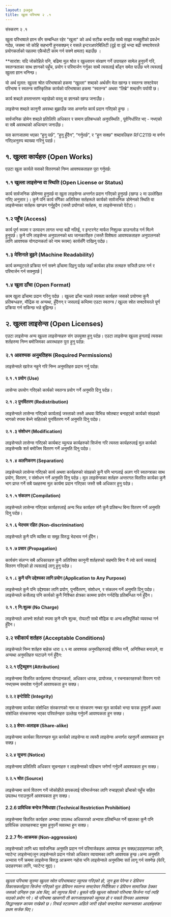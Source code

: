 ```yaml
---
layout: page
title: खुला परिभाषा २ .१
---
```


संस्करण २ .१ 

खुला  परिभाषाले ज्ञान सँग सम्बन्धित रहेर "खुला" को अर्थ सटीक बनाउँछ साथै साझा मजबूतीको प्रवर्धन गर्दछ, जसमा जो कोहि सहभागी हुनसक्छन् र यसले इन्टरअपरेबिलिटी (दुई वा दुई भन्दा बढी सफ्टवेयरले प्रयोगकर्ताको पहलमा एकैचोटी काम गर्न सक्ने क्षमता) बढाउँछ ।  

**सारांश: यदि जोकोहिले पनि, बढिमा मुल श्रोत र खुल्लापन संरक्षण गर्ने उपायहरु सामेल हुनुपर्ने गरि, स्वतन्त्रताका साथ ज्ञानको पहुँच, प्रयोग र परिमार्जन गर्नुका साथै त्यसलाई बाँड्न समेत पाउँछ भने त्यस्लाई खुल्ला ज्ञान भनिन्छ।

यो अर्थ मुलत: खुल्ला श्रोत परिभाषाको हकमा “खुल्ला” शब्दको अर्थसँग मेल खान्छ र स्वतन्त्र सफ्टवेयर परिभाषा र स्वतन्त्र सांस्कृितिक कार्यको परिभाषाका हकमा “स्वतन्त्र” अथवा “लिब्रे” शब्दसँग पर्यायी छ।

कार्य शब्दले हस्तान्तरण भइरहेको वस्तु वा ज्ञानको खण्ड जनाउँछ।  

लाइसेन्स शब्दले कानुनी अवस्था बुझाउँछ जस अन्तर्गत कार्य प्रदान गरिएको हुन्छ ।  

सार्वजनिक डोमेन शब्दले   प्रतिलिपि अधिकार र समान प्रतिबन्धको अनुपस्थिति ,  पूर्वनिर्धारित भए - नभएको  वा   सबै अवस्थाको अधित्याग जनाउँछ।

यस कागजातमा भएका “हुनु पर्छ”, “हुनु हुँदैन”, “गर्नुपर्छ”, र “हुन सक्छ” शब्दावलिहरु RFC2119 मा वर्णन गरिएअनुरुप ब्याख्या गरिनु पदर्छ। 

## १. खुल्ला कार्यहरु (Open Works)
एउटा खुला कार्यले यसको वितरणको निम्न आवश्यकताहरु पूरा गर्नुपर्छ:

### १.१ खुल्ला लाइसेन्स वा स्थिति (Open License or Status)
कार्य सार्वजनिक डोमेनमा हुनुपर्छ वा खुला लाइसेन्स अन्तर्गत प्रदान गरिएको हुनुपर्छ (खण्ड २ मा उल्लेखित गरिए अनुसार )। कुनै पनि कार्य सँगैका अतिरिक्त सर्तहरूले कार्यको सार्वजनिक डोमेनको स्थिति वा लाइसेन्सका सर्तहरू खण्डन गर्नुहुदैन 
(जस्तै प्रयोगको सर्तहरू, वा  लाइसेन्सरको पेटेंट)।

### १.२ पहुँच (Access)
कार्य पूर्ण रूपमा र उत्पादन लागत भन्दा बढी नलिई, र इन्टरनेट मार्फत निशुल्क डाउनलोड गर्न मिल्ने हुनुपर्छ। कुनै पनि लाइसेन्स अनुपालनको थप जानकारीहरु (जस्तै विशेषता आवश्यकताहरु अनुपालनको लागि आवश्यक योगदानकर्ता को नाम रूपमा) कार्यसँगै राखिनु पर्दछ।

### १.३ मेसिनले  बुझ्ने (Machine Readability)
कार्य कम्प्युटरले प्रक्रिया गर्न सक्ने ढाँचामा दिइनु पर्दछ जहाँ कार्यका हरेक तत्वहरु सजिलै प्राप्त गर्न  र परिमार्जन गर्न सक्नुपर्छ |

### १.४ खुला ढाँचा (Open Format)
काम खुला ढाँचामा प्रदान गरिनु पर्दछ । खुल्ला ढाँचा भन्नाले त्यसता कार्यहरु जसको प्रयोगमा कुनै प्रतिबन्धहरु, मौद्रिक वा अन्यथा, हुँदैनन् र जसलाई कम्तिमा एउटा स्वतन्त्र / खुल्ला स्रोत सफ्टवेयरले पूर्ण प्रक्रिया गर्न सकिन्छ भन्ने बुझिन्छ।

## २. खुल्ला लाइसेन्स (Open Licenses)
एउटा लाइसेन्स अन्य खुल्ला लाइसेन्सहरु संग उपयुक्त हुनु पर्दछ।
एउटा लाइसेन्स खुल्ला हुनलाई त्यसका शर्तहरुमा निम्न बमोजिमका अवस्थाहरु पुरा हुनु पर्दछ:

### २.१ आवश्यक अनुमतिहरू (Required Permissions)
लाइसेन्सले खारेज नहुने गरि निम्न अनुमतिहरु प्रदान गर्नु पर्दछ:

#### २.१ .१ प्रयोग (Use)
लासेन्स उपयोग  गरिएको कार्यको स्वतन्त्र प्रयोग गर्ने अनुमति दिनु पर्दछ।

#### २.१ .२ पुनर्वितरण (Redistribution)
लाइसेन्सले लासेन्स गरिएको कार्यलाई जस्ताको तस्तै अथवा विभिन्न स्रोतबाट बनाइएको कार्यको संग्रहको भागको रुपमा बेच्ने सहितको पुनर्वितरण गर्ने अनुमति दिनु पर्दछ।

#### २.१ .३ संशोधन (Modification)
लाइसेन्सले लासेन्स गरिएको कार्यबाट व्युत्पन्न कार्यहरुको सिर्जना गरि त्यस्ता कार्यहरुलाई मुल कार्यको लाइसेन्सकै शर्त बमोजिम वितरण गर्ने अनुमति दिनु पर्दछ।

#### २.१ .४ अलगिकरण (Separation)
लाइसेन्सले लासेन्स गरिएको कार्य अथवा कार्यहरुको संग्रहको कुनै पनि भागलाई अलग गरि स्वतन्त्राका साथ प्रयोग, वितरण, र संशोधन गर्ने अनुमति दिनु पर्दछ। मुल लाइसेन्सका शर्तहरु अन्तरगत वितरित कार्यका कुनै भाग प्राप्त गर्ने सबै पक्षहरुमा मुल कार्यमा प्रदान गरिएका जस्तै सबै अधिकार हुनु पर्दछ।

#### २.१ .५ संकलन (Compilation)
लाइसेन्सले लासेन्स गरिएका कार्यहरुलाई अन्य भिन्न कार्यहरु संगै कुनै प्रतिबन्ध बिना वितरण गर्ने अनुमति दिनु पर्दछ।

#### २.१ .६ भेदभाव रहित (Non-discrimination)
लाइसेन्सले कुनै पनि व्यक्ति वा समूह विरुद्ध भेदभाव गर्न हुँदैन।

#### २.१ .७ प्रसार (Propagation)
कार्यसंग संलग्न सबै अधिकारहरु कुनै अतिरिक्त कानुनी शर्तहरुको सहमति बिना नै त्यो कार्य जसलाई वितरण गरिएको हो त्यसलाई लागू हुनु पर्दछ।

#### २.१ .८ कुनै पनि उद्देश्यका लागि प्रयोग (Application to Any Purpose)
लाइसेन्सले कुनै पनि उद्देश्यका लागि प्रयोग, पुनर्वितरण, संशोधन, र संकलन गर्ने अनुमति दिनु पर्दछ। लाइसेन्सले कसैलाइ पनि कार्यको कुनै निश्चित क्षेत्रका काममा प्रयोग गर्नदेखि प्रतिबन्धित गर्न हुँदैन।

#### २.१ .९ नि:शुल्क (No Charge)
लाइसेन्सले आफ्नो शर्तको रुपमा कुनै पनि शुल्क, रोयल्टी साथै मौद्रिक वा अन्य क्षतिपूर्तिको व्यवस्था गर्न हुँदैन।

### २.२ स्वीकार्य शर्तहरु (Acceptable Conditions)
लाइसेन्सले निम्न शर्तहरु बाहेक धारा २.१ मा आवश्यक अनुमतिहरुलाई सीमित गर्ने, अनिश्चित बनाउने, वा अन्यथा अनुमतिहरु घटाउने गर्न हुँदैन:

#### २.२.१  एट्रिब्युशन (Attribution)
लाइसेन्समा वितरित कार्यहरुमा योगदानकर्ता, अधिकार धारक, प्रायोजक, र रचनाकारहरुको विवरण गारो नभएसम्म समावेश गर्नुपर्ने आवश्यकता हुन सक्छ।

#### २.२.२ इन्टेग्रिटि (Integrity)
लाइसेन्समा कार्यका संशोधित संस्करणको नाम वा संस्करण नम्बर मूल कार्यको भन्दा फरक हुनुपर्ने अथवा संशोधित संस्करणमा भएका परिवर्तनहरु उल्लेख गर्नुपर्ने आवश्यकता हुन सक्छ।

#### २.२.३ शेयर-अलाइक (Share-alike)
लाइसेन्समा कार्यका वितरणहरु मूल कार्यको लाइसेन्स वा त्यस्तै लाइसेन्स अन्तर्गत रहनुपर्ने आवश्यकता हुन सक्छ।

#### २.२.४ सूचना (Notice)
लाइसेन्समा प्रतिलिपि अधिकार सूचनाहरु र लाइसेन्सको पहिचान जगेर्णा गर्नुपर्ने आवश्यकता हुन सक्छ।

#### २.२.५ श्रोत (Source)
लाइसेन्समा कार्य वितरण गर्ने जोकोहीले प्रापकलाई परिमार्जनका लागि रुचाइएको ढाँचाको पहुँच सहित उपलब्ध गराउनुपर्ने आवश्यकता हुन सक्छ।

#### 2.2.6 प्राविधिक बन्देज निषेधाज्ञा (Technical Restriction Prohibition)
लाइसेन्समा बितरित कार्यहरु अन्यथा उपलब्ध अधिकारको अभ्यास प्रतिबन्धित गर्ने खालका कुनै पनि प्राविधिक उपायहरुबाट मुक्त हुनुपर्ने व्यवस्था हुन सक्छ।

#### 2.2.7 गैर-आक्रमक (Non-aggression)
लाइसेन्सको लागि थप  सार्वजनिक अनुमति प्रदान गर्न परिमार्जकहरू आवश्यक हुन सक्छ(उदाहरणका लागि, प्याटेन्ट लाइसेन्स)जुन लाइसेन्सले प्रदान गरेको  अधिकार व्यायामका  लागि आवश्यक हुन्छ।अन्य अनुमति अभ्यास गर्ने क्रममा लाइसेन्स बिरुद्ध आक्रमण नहोस भनि लाइसेन्सले अनुमतिमा सर्त लागू गर्न सक्नेछ (फेरि, उदाहरणका लागि, प्याटेन्ट मुद्दा)।

---
*खुल्ला परिभाषा सुरुमा खुल्ला स्रोत परिभाषाबाट व्युत्पन्न गरिएको हो, जुन ब्रुस पेरेन्स र डेवियन विकासकर्ताद्वारा सिर्जना गरिएको मूल डेवियन स्वतन्त्र सफ्टवेयर निर्देशिका र डेवियन सामाजिक ठेक्का जसको उनिहरु एक अंश थिए, को व्युत्पन्न थियो। ब्रुसले पछि खुल्ला स्रोतको परिभाषा सिर्जना गर्दा त्यहि पाठको प्रयोग गरे। यो परिभाषा खासगरी ती कागजातहरुको व्युत्पन्न हो र यसले तिनका आवश्यक सिद्धान्तहरु कायम राखेको छ। रिचर्ड स्टलम्यान अहिले जारी रहेको सफ्टवेयर स्वतन्त्रताका आदर्शहरुका प्रथम सर्जक थिए।*



